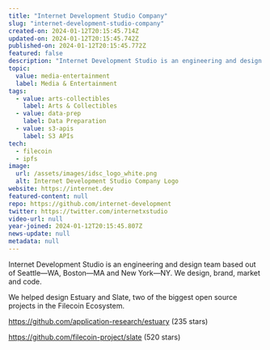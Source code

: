 ```yaml
---
title: "Internet Development Studio Company"
slug: "internet-development-studio-company"
created-on: 2024-01-12T20:15:45.714Z
updated-on: 2024-01-12T20:15:45.742Z
published-on: 2024-01-12T20:15:45.772Z
featured: false
description: "Internet Development Studio is an engineering and design team based out of Seattle—WA, Boston—MA, and New York—NY. We design, brand, market, and code."
topic:
  value: media-entertainment
  label: Media & Entertainment
tags:
  - value: arts-collectibles
    label: Arts & Collectibles
  - value: data-prep
    label: Data Preparation
  - value: s3-apis
    label: S3 APIs
tech:
  - filecoin
  - ipfs
image:
  url: /assets/images/idsc_logo_white.png
  alt: Internet Development Studio Company Logo
website: https://internet.dev
featured-content: null
repo: https://github.com/internet-development
twitter: https://twitter.com/internetxstudio
video-url: null
year-joined: 2024-01-12T20:15:45.807Z
news-update: null
metadata: null
---
```


Internet Development Studio is an engineering and design team based out of Seattle—WA, Boston—MA and New York—NY. We design, brand, market and code.

We helped design Estuary and Slate, two of the biggest open source projects in the Filecoin Ecosystem.

<https://github.com/application-research/estuary> (235 stars)

<https://github.com/filecoin-project/slate> (520 stars)
